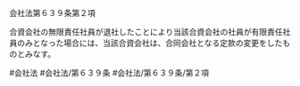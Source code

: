 会社法第６３９条第２項

合資会社の無限責任社員が退社したことにより当該合資会社の社員が有限責任社員のみとなった場合には、当該合資会社は、合同会社となる定款の変更をしたものとみなす。

#会社法
#会社法/第６３９条
#会社法/第６３９条/第２項
